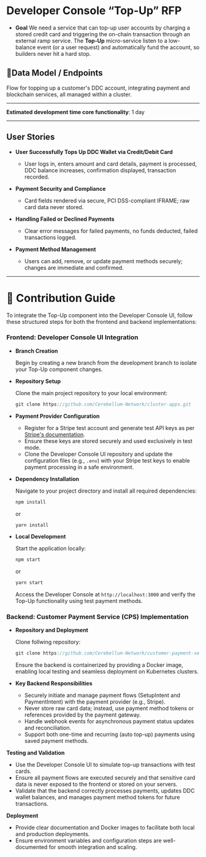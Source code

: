 # Developer Console “Top-Up” RFP

- **Goal**
  We need a service that can top-up user accounts by charging a stored credit card and triggering the on-chain transaction through an external ramp service. The **Top-Up** micro-service listen to a low-balance event (or a user request) and automatically fund the account, so builders never hit a hard stop.

## 🌲Data Model / Endpoints

Flow for topping up a customer's DDC account, integrating payment and blockchain services, all managed within a cluster.

---

  **Estimated development time core functionality**: 1 day

---

## User Stories

- **User Successfully Tops Up DDC Wallet via Credit/Debit Card**
  - User logs in, enters amount and card details, payment is processed, DDC balance increases, confirmation displayed, transaction recorded.

- **Payment Security and Compliance**
  - Card fields rendered via secure, PCI DSS-compliant IFRAME; raw card data never stored.

- **Handling Failed or Declined Payments**
  - Clear error messages for failed payments, no funds deducted, failed transactions logged.

- **Payment Method Management**
  - Users can add, remove, or update payment methods securely; changes are immediate and confirmed.

---

# 🥡 Contribution Guide

To integrate the Top-Up component into the Developer Console UI, follow these structured steps for both the frontend and backend implementations:

### **Frontend: Developer Console UI Integration**

- **Branch Creation**
    
    Begin by creating a new branch from the development branch to isolate your Top-Up component changes.
    
- **Repository Setup**
    
    Clone the main project repository to your local environment:
    
    ```jsx
    git clone https://github.com/Cerebellum-Network/cluster-apps.git
    ```
    
- **Payment Provider Configuration**
    - Register for a Stripe test account and generate test API keys as per [Stripe's documentation](https://docs.stripe.com/keys).
    - Ensure these keys are stored securely and used exclusively in test mode.
    - Clone the Developer Console UI repository and update the configuration files (e.g., `.env`) with your Stripe test keys to enable payment processing in a safe environment.
- **Dependency Installation**
    
    Navigate to your project directory and install all required dependencies:
    
    ```jsx
    npm install
    ```
    
    or
    
    ```jsx
    yarn install
    ```
    
- **Local Development**
    
    Start the application locally:
    
    ```jsx
    npm start
    ```
    
    or
    
    ```jsx
    yarn start
    ```
    
    Access the Developer Console at `http://localhost:3000` and verify the Top-Up functionality using test payment methods.
    

### **Backend: Customer Payment Service (CPS) Implementation**

- **Repository and Deployment**
    
    Clone follwing repository: 
    
    ```jsx
    git clone https://github.com/Cerebellum-Network/customer-payment-service
    ```
    
    Ensure the backend is containerized by providing a Docker image, enabling local testing and seamless deployment on Kubernetes clusters.
    
- **Key Backend Responsibilities**
    - Securely initiate and manage payment flows (SetupIntent and PaymentIntent) with the payment provider (e.g., Stripe).
    - Never store raw card data; instead, use payment method tokens or references provided by the payment gateway.
    - Handle webhook events for asynchronous payment status updates and reconciliation.
    - Support both one-time and recurring (auto top-up) payments using saved payment methods.

**Testing and Validation**

- Use the Developer Console UI to simulate top-up transactions with test cards.
- Ensure all payment flows are executed securely and that sensitive card data is never exposed to the frontend or stored on your servers.
- Validate that the backend correctly processes payments, updates DDC wallet balances, and manages payment method tokens for future transactions.

**Deployment**

- Provide clear documentation and Docker images to facilitate both local and production deployments.
- Ensure environment variables and configuration steps are well-documented for smooth integration and scaling.
